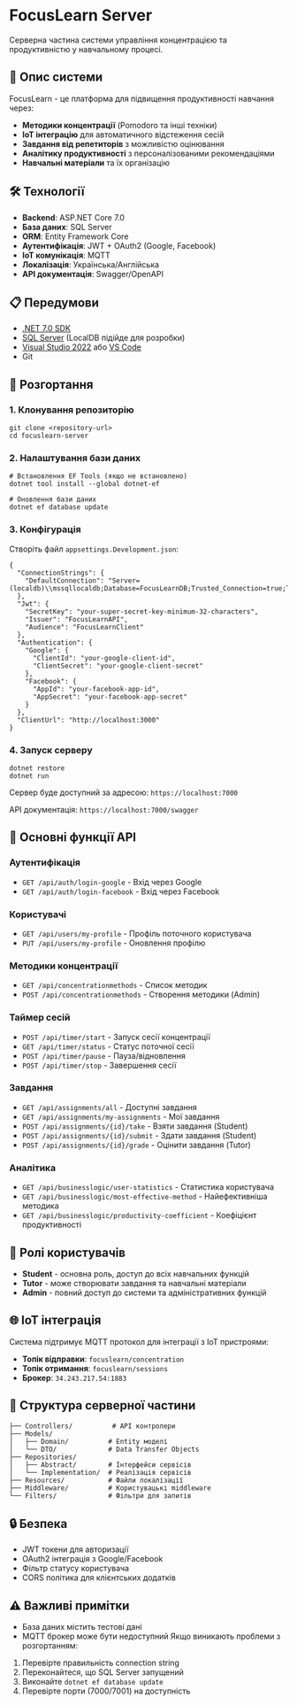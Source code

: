 # FocusLearn Server

Серверна частина системи управління концентрацією та продуктивністю у навчальному процесі.

## 📖 Опис системи

FocusLearn - це платформа для підвищення продуктивності навчання через:
- **Методики концентрації** (Pomodoro та інші техніки)
- **IoT інтеграцію** для автоматичного відстеження сесій
- **Завдання від репетиторів** з можливістю оцінювання
- **Аналітику продуктивності** з персоналізованими рекомендаціями
- **Навчальні матеріали** та їх організацію

## 🛠 Технології

- **Backend**: ASP.NET Core 7.0
- **База даних**: SQL Server
- **ORM**: Entity Framework Core
- **Аутентифікація**: JWT + OAuth2 (Google, Facebook)
- **IoT комунікація**: MQTT
- **Локалізація**: Українська/Англійська
- **API документація**: Swagger/OpenAPI

## 📋 Передумови

- [.NET 7.0 SDK](https://dotnet.microsoft.com/download/dotnet/7.0)
- [SQL Server](https://www.microsoft.com/sql-server) (LocalDB підійде для розробки)
- [Visual Studio 2022](https://visualstudio.microsoft.com/) або [VS Code](https://code.visualstudio.com/)
- Git

## 🚀 Розгортання

### 1. Клонування репозиторію
```
git clone <repository-url>
cd focuslearn-server
```

### 2. Налаштування бази даних
```
# Встановлення EF Tools (якщо не встановлено)
dotnet tool install --global dotnet-ef

# Оновлення бази даних
dotnet ef database update
```

### 3. Конфігурація

Створіть файл `appsettings.Development.json`:
```
{
  "ConnectionStrings": {
    "DefaultConnection": "Server=(localdb)\\mssqllocaldb;Database=FocusLearnDB;Trusted_Connection=true;TrustServerCertificate=true;"
  },
  "Jwt": {
    "SecretKey": "your-super-secret-key-minimum-32-characters",
    "Issuer": "FocusLearnAPI",
    "Audience": "FocusLearnClient"
  },
  "Authentication": {
    "Google": {
      "ClientId": "your-google-client-id",
      "ClientSecret": "your-google-client-secret"
    },
    "Facebook": {
      "AppId": "your-facebook-app-id",
      "AppSecret": "your-facebook-app-secret"
    }
  },
  "ClientUrl": "http://localhost:3000"
}
```

### 4. Запуск серверу
```
dotnet restore
dotnet run
```

Сервер буде доступний за адресою: `https://localhost:7000`

API документація: `https://localhost:7000/swagger`

## 🔧 Основні функції API

### Аутентифікація
- `GET /api/auth/login-google` - Вхід через Google
- `GET /api/auth/login-facebook` - Вхід через Facebook

### Користувачі
- `GET /api/users/my-profile` - Профіль поточного користувача
- `PUT /api/users/my-profile` - Оновлення профілю

### Методики концентрації
- `GET /api/concentrationmethods` - Список методик
- `POST /api/concentrationmethods` - Створення методики (Admin)

### Таймер сесій
- `POST /api/timer/start` - Запуск сесії концентрації
- `GET /api/timer/status` - Статус поточної сесії
- `POST /api/timer/pause` - Пауза/відновлення
- `POST /api/timer/stop` - Завершення сесії

### Завдання
- `GET /api/assignments/all` - Доступні завдання
- `GET /api/assignments/my-assignments` - Мої завдання
- `POST /api/assignments/{id}/take` - Взяти завдання (Student)
- `POST /api/assignments/{id}/submit` - Здати завдання (Student)
- `POST /api/assignments/{id}/grade` - Оцінити завдання (Tutor)

### Аналітика
- `GET /api/businesslogic/user-statistics` - Статистика користувача
- `GET /api/businesslogic/most-effective-method` - Найефективніша методика
- `GET /api/businesslogic/productivity-coefficient` - Коефіцієнт продуктивності

## 👥 Ролі користувачів

- **Student** - основна роль, доступ до всіх навчальних функцій
- **Tutor** - може створювати завдання та навчальні матеріали
- **Admin** - повний доступ до системи та адміністративних функцій

## 🌐 IoT інтеграція

Система підтримує MQTT протокол для інтеграції з IoT пристроями:
- **Топік відправки**: `focuslearn/concentration`
- **Топік отримання**: `focuslearn/sessions`
- **Брокер**: `34.243.217.54:1883`

## 📁 Структура серверної частини

```
├── Controllers/          # API контролери
├── Models/
│   ├── Domain/          # Entity моделі
│   └── DTO/             # Data Transfer Objects
├── Repositories/
│   ├── Abstract/        # Інтерфейси сервісів
│   └── Implementation/  # Реалізація сервісів
├── Resources/           # Файли локалізації
├── Middleware/          # Користувацькі middleware
└── Filters/             # Фільтри для запитів
```

## 🔒 Безпека

- JWT токени для авторизації
- OAuth2 інтеграція з Google/Facebook
- Фільтр статусу користувача
- CORS політика для клієнтських додатків

## ⚠️ Важливі примітки

- База даних містить тестові дані
- MQTT брокер може бути недоступний
Якщо виникають проблеми з розгортанням:
1. Перевірте правильність connection string
2. Переконайтеся, що SQL Server запущений
3. Виконайте `dotnet ef database update`
4. Перевірте порти (7000/7001) на доступність
